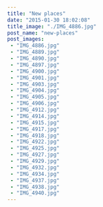 ```yaml
---
title: "New places"
date: "2015-01-30 18:02:08"
title_image: "./IMG_4886.jpg"
post_name: "new-places"
post_images: 
 - "IMG_4886.jpg"
 - "IMG_4889.jpg"
 - "IMG_4890.jpg"
 - "IMG_4897.jpg"
 - "IMG_4900.jpg"
 - "IMG_4901.jpg"
 - "IMG_4903.jpg"
 - "IMG_4904.jpg"
 - "IMG_4905.jpg"
 - "IMG_4906.jpg"
 - "IMG_4912.jpg"
 - "IMG_4914.jpg"
 - "IMG_4915.jpg"
 - "IMG_4917.jpg"
 - "IMG_4918.jpg"
 - "IMG_4922.jpg"
 - "IMG_4925.jpg"
 - "IMG_4927.jpg"
 - "IMG_4929.jpg"
 - "IMG_4932.jpg"
 - "IMG_4934.jpg"
 - "IMG_4937.jpg"
 - "IMG_4938.jpg"
 - "IMG_4940.jpg"
---
```




